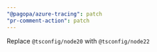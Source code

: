 ```yaml
---
"@pagopa/azure-tracing": patch
"pr-comment-action": patch
---
```


Replace `@tsconfig/node20` with `@tsconfig/node22`
